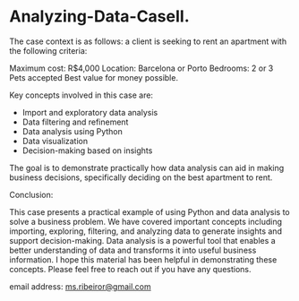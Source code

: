# Analyzing-Data-CaseII.

The case context is as follows: a client is seeking to rent an apartment with the following criteria:

Maximum cost: R$4,000
Location: Barcelona or Porto
Bedrooms: 2 or 3
Pets accepted
Best value for money possible.

Key concepts involved in this case are:

- Import and exploratory data analysis
- Data filtering and refinement
- Data analysis using Python
- Data visualization
- Decision-making based on insights

The goal is to demonstrate practically how data analysis can aid in making business decisions, specifically deciding on the best apartment to rent.

Conclusion:

This case presents a practical example of using Python and data analysis to solve a business problem. We have covered important concepts including importing, exploring, filtering, and analyzing data to generate insights and support decision-making. Data analysis is a powerful tool that enables a better understanding of data and transforms it into useful business information. I hope this material has been helpful in demonstrating these concepts. Please feel free to reach out if you have any questions.

email address: ms.ribeiror@gmail.com
